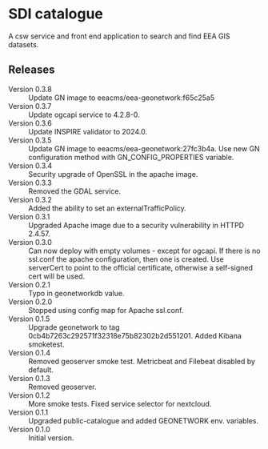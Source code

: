 # SDI catalogue

A csw service and front end application to search and find EEA GIS datasets.

## Releases

<dl>
  <dt>Version 0.3.8</dt>
  <dd>Update GN image to eeacms/eea-geonetwork:f65c25a5</dd>

  <dt>Version 0.3.7</dt>
  <dd>Update ogcapi service to 4.2.8-0.</dd>

  <dt>Version 0.3.6</dt>
  <dd>Update INSPIRE validator to 2024.0.</dd>
  
  <dt>Version 0.3.5</dt>
  <dd>
    Update GN image to eeacms/eea-geonetwork:27fc3b4a.
    Use new GN configuration method with GN_CONFIG_PROPERTIES variable.
  </dd>

  <dt>Version 0.3.4</dt>
  <dd>Security upgrade of OpenSSL in the apache image.</dd>

  <dt>Version 0.3.3</dt>
  <dd>Removed the GDAL service.</dd>

  <dt>Version 0.3.2</dt>
  <dd>Added the ability to set an externalTrafficPolicy.</dd>

  <dt>Version 0.3.1</dt>
  <dd>Upgraded Apache image due to a security vulnerability in HTTPD 2.4.57.</dd>

  <dt>Version 0.3.0</dt>
  <dd>Can now deploy with empty volumes - except for ogcapi.
  If there is no ssl.conf the apache configuration, then one is created.
  Use serverCert to point to the official certificate, otherwise a self-signed cert will be used.</dd>

  <dt>Version 0.2.1</dt>
  <dd>Typo in geonetworkdb value.</dd>

  <dt>Version 0.2.0</dt>
  <dd>Stopped using config map for Apache ssl.conf.</dd>

  <dt>Version 0.1.5</dt>
  <dd>Upgrade geonetwork to tag 0cb4b7263c292571f32318e75b82302b2d551201.
      Added Kibana smoketest.</dd>

  <dt>Version 0.1.4</dt>
  <dd>Removed geoserver smoke test. Metricbeat and Filebeat disabled by default.</dd>

  <dt>Version 0.1.3</dt>
  <dd>Removed geoserver.</dd>

  <dt>Version 0.1.2</dt>
  <dd>More smoke tests. Fixed service selector for nextcloud.</dd>

  <dt>Version 0.1.1</dt>
  <dd>Upgraded public-catalogue and added GEONETWORK env. variables.</dd>

  <dt>Version 0.1.0</dt>
  <dd>Initial version.</dd>

</dl>


